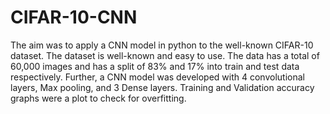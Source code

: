 # CIFAR-10-CNN

The aim was to apply a CNN model in python to the well-known CIFAR-10 dataset. The dataset is well-known and easy to use. The data has a total of 60,000 images and has a split of 83% and 17% into train and test data respectively. Further, a CNN model was developed with 4 convolutional layers, Max pooling, and 3 Dense layers. Training and Validation accuracy graphs were a plot to check for overfitting.
